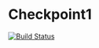 # Checkpoint1
[![Build Status](https://travis-ci.org/andela-fojuri/Checkpoint1.svg?branch=master)](https://travis-ci.org/andela-fojuri/Checkpoint1)
